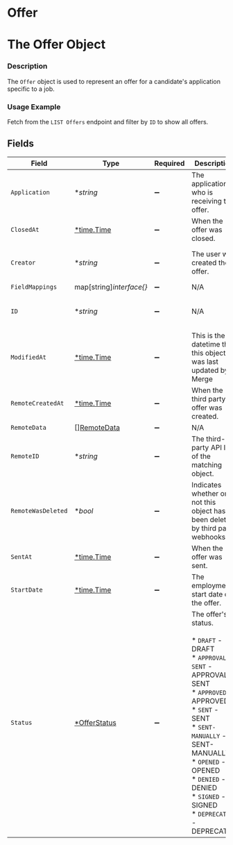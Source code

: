 # Offer

# The Offer Object
### Description
The `Offer` object is used to represent an offer for a candidate's application specific to a job.
### Usage Example
Fetch from the `LIST Offers` endpoint and filter by `ID` to show all offers.


## Fields

| Field                                                                                                                                                                                                                                      | Type                                                                                                                                                                                                                                       | Required                                                                                                                                                                                                                                   | Description                                                                                                                                                                                                                                | Example                                                                                                                                                                                                                                    |
| ------------------------------------------------------------------------------------------------------------------------------------------------------------------------------------------------------------------------------------------ | ------------------------------------------------------------------------------------------------------------------------------------------------------------------------------------------------------------------------------------------ | ------------------------------------------------------------------------------------------------------------------------------------------------------------------------------------------------------------------------------------------ | ------------------------------------------------------------------------------------------------------------------------------------------------------------------------------------------------------------------------------------------ | ------------------------------------------------------------------------------------------------------------------------------------------------------------------------------------------------------------------------------------------ |
| `Application`                                                                                                                                                                                                                              | **string*                                                                                                                                                                                                                                  | :heavy_minus_sign:                                                                                                                                                                                                                         | The application who is receiving the offer.                                                                                                                                                                                                | 2872ba14-4084-492b-be96-e5eee6fc33ef                                                                                                                                                                                                       |
| `ClosedAt`                                                                                                                                                                                                                                 | [*time.Time](https://pkg.go.dev/time#Time)                                                                                                                                                                                                 | :heavy_minus_sign:                                                                                                                                                                                                                         | When the offer was closed.                                                                                                                                                                                                                 | 2021-10-16T00:00:00Z                                                                                                                                                                                                                       |
| `Creator`                                                                                                                                                                                                                                  | **string*                                                                                                                                                                                                                                  | :heavy_minus_sign:                                                                                                                                                                                                                         | The user who created the offer.                                                                                                                                                                                                            | 52bf9b5e-0beb-4f6f-8a72-cd4dca7ca633                                                                                                                                                                                                       |
| `FieldMappings`                                                                                                                                                                                                                            | map[string]*interface{}*                                                                                                                                                                                                                   | :heavy_minus_sign:                                                                                                                                                                                                                         | N/A                                                                                                                                                                                                                                        | [object Object]                                                                                                                                                                                                                            |
| `ID`                                                                                                                                                                                                                                       | **string*                                                                                                                                                                                                                                  | :heavy_minus_sign:                                                                                                                                                                                                                         | N/A                                                                                                                                                                                                                                        | dd85625c-6a59-446f-a317-6de64d83bae7                                                                                                                                                                                                       |
| `ModifiedAt`                                                                                                                                                                                                                               | [*time.Time](https://pkg.go.dev/time#Time)                                                                                                                                                                                                 | :heavy_minus_sign:                                                                                                                                                                                                                         | This is the datetime that this object was last updated by Merge                                                                                                                                                                            | 2021-10-16T00:00:00Z                                                                                                                                                                                                                       |
| `RemoteCreatedAt`                                                                                                                                                                                                                          | [*time.Time](https://pkg.go.dev/time#Time)                                                                                                                                                                                                 | :heavy_minus_sign:                                                                                                                                                                                                                         | When the third party's offer was created.                                                                                                                                                                                                  | 2021-10-15T00:00:00Z                                                                                                                                                                                                                       |
| `RemoteData`                                                                                                                                                                                                                               | [][RemoteData](../../models/shared/remotedata.md)                                                                                                                                                                                          | :heavy_minus_sign:                                                                                                                                                                                                                         | N/A                                                                                                                                                                                                                                        | [object Object]                                                                                                                                                                                                                            |
| `RemoteID`                                                                                                                                                                                                                                 | **string*                                                                                                                                                                                                                                  | :heavy_minus_sign:                                                                                                                                                                                                                         | The third-party API ID of the matching object.                                                                                                                                                                                             | 9876                                                                                                                                                                                                                                       |
| `RemoteWasDeleted`                                                                                                                                                                                                                         | **bool*                                                                                                                                                                                                                                    | :heavy_minus_sign:                                                                                                                                                                                                                         | Indicates whether or not this object has been deleted by third party webhooks.                                                                                                                                                             |                                                                                                                                                                                                                                            |
| `SentAt`                                                                                                                                                                                                                                   | [*time.Time](https://pkg.go.dev/time#Time)                                                                                                                                                                                                 | :heavy_minus_sign:                                                                                                                                                                                                                         | When the offer was sent.                                                                                                                                                                                                                   | 2021-10-15T00:00:00Z                                                                                                                                                                                                                       |
| `StartDate`                                                                                                                                                                                                                                | [*time.Time](https://pkg.go.dev/time#Time)                                                                                                                                                                                                 | :heavy_minus_sign:                                                                                                                                                                                                                         | The employment start date on the offer.                                                                                                                                                                                                    | 2021-11-15T00:00:00Z                                                                                                                                                                                                                       |
| `Status`                                                                                                                                                                                                                                   | [*OfferStatus](../../models/shared/offerstatus.md)                                                                                                                                                                                         | :heavy_minus_sign:                                                                                                                                                                                                                         | The offer's status.<br/><br/>* `DRAFT` - DRAFT<br/>* `APPROVAL-SENT` - APPROVAL-SENT<br/>* `APPROVED` - APPROVED<br/>* `SENT` - SENT<br/>* `SENT-MANUALLY` - SENT-MANUALLY<br/>* `OPENED` - OPENED<br/>* `DENIED` - DENIED<br/>* `SIGNED` - SIGNED<br/>* `DEPRECATED` - DEPRECATED | SENT                                                                                                                                                                                                                                       |